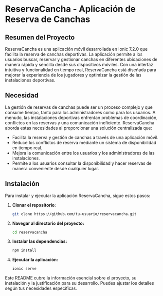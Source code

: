 # ReservaCancha - Aplicación de Reserva de Canchas

## Resumen del Proyecto

ReservaCancha es una aplicación móvil desarrollada en Ionic 7.2.0 que facilita la reserva de canchas deportivas. La aplicación permite a los usuarios buscar, reservar y gestionar canchas en diferentes ubicaciones de manera rápida y sencilla desde sus dispositivos móviles. Con una interfaz intuitiva y funcionalidad en tiempo real, ReservaCancha está diseñada para mejorar la experiencia de los jugadores y optimizar la gestión de las instalaciones deportivas.

## Necesidad

La gestión de reservas de canchas puede ser un proceso complejo y que consume tiempo, tanto para los administradores como para los usuarios. A menudo, las instalaciones deportivas enfrentan problemas de coordinación, conflictos en las reservas y una comunicación ineficiente. ReservaCancha aborda estas necesidades al proporcionar una solución centralizada que:

- Facilita la reserva y gestión de canchas a través de una aplicación móvil.
- Reduce los conflictos de reserva mediante un sistema de disponibilidad en tiempo real.
- Mejora la comunicación entre los usuarios y los administradores de las instalaciones.
- Permite a los usuarios consultar la disponibilidad y hacer reservas de manera conveniente desde cualquier lugar.

## Instalación

Para instalar y ejecutar la aplicación ReservaCancha, sigue estos pasos:

1. **Clonar el repositorio:**

   ```bash
   git clone https://github.com/tu-usuario/reservacancha.git

2. **Navegar al directorio del proyecto:**

   ```bash
   cd reservacancha

3. **Instalar las dependencias:**

   ```bash
   npm install

4. **Ejecutar la aplicación:**

   ```bash
   ionic serve


Este README cubre la información esencial sobre el proyecto, su instalación y la justificación para su desarrollo. Puedes ajustar los detalles según tus necesidades específicas.
